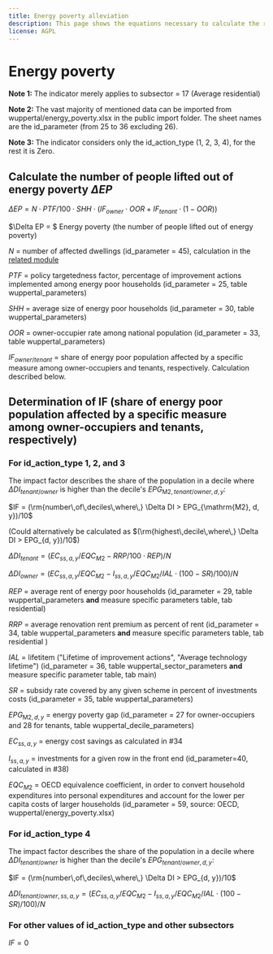 ```yaml
---
title: Energy poverty alleviation
description: This page shows the equations necessary to calculate the reduction in energy poverty.
license: AGPL
---
```


<!--
© 2024, 2025 Fraunhofer-Gesellschaft e.V., München

SPDX-License-Identifier: AGPL-3.0-or-later
-->

Energy poverty
===

**Note 1:** The indicator merely applies to subsector = 17 (Average residential)

**Note 2:** The vast majority of mentioned data can be imported from wuppertal/energy_poverty.xlsx in the public import folder.
The sheet names are the id_parameter (from 25 to 36 excluding 26).

**Note 3:** The indicator considers only the id_action_type (1, 2, 3, 4), for the rest it is Zero.

Calculate the number of people lifted out of energy poverty $\Delta EP$
-


$\Delta EP =  N \cdot PTF / 100 \cdot SHH  \cdot
 \left( IF_{owner} \cdot OOR + IF_{tenant} \cdot (1 - OOR) \right)$

$\Delta EP = $ Energy poverty (the number of people lifted out of energy poverty)

$N$ = number of affected dwellings (id_parameter = 45), calculation in the [related module](../modules/N_affected_dwellings.md)

$PTF$ = policy targetedness factor, percentage of improvement actions implemented among energy poor households (id_parameter = 25, table wuppertal_parameters)  

$SHH$ = average size of energy poor households (id_parameter = 30, table wuppertal_parameters)

$OOR$ = owner-occupier rate among national population (id_parameter = 33, table wuppertal_parameters)

$IF_{owner/tenant}$ = share of energy poor population affected by a specific measure among owner-occupiers and tenants, respectively. Calculation described below.

Determination of IF (share of energy poor population affected by a specific measure among owner-occupiers and tenants, respectively) 
-

### For id_action_type 1, 2, and 3


The impact factor describes the share of the population in a decile where $`\Delta DI_{tenant/owner}`$ is higher than the decile's $`EPG_{\mathrm{M2}, tenant/owner, d, y}`$:

$`IF = (\rm{number\,of\,deciles\,where\,} \Delta DI > EPG_{\mathrm{M2}, d, y})/10`$

(Could alternatively be calculated as $`(\rm{highest\,decile\,where\,} \Delta DI > EPG_{d, y})/10`$)

$`\Delta DI_{tenant} = ( EC_{ss, a, y} / EQC_{M2} - RRP / 100 \cdot REP ) / N`$

$`\Delta DI_{owner} = ( EC_{ss, a, y} / EQC_{M2} - I_{ss, a, y} / EQC_{M2} / IAL \cdot (100 - SR) / 100 ) / N`$

$`REP`$ = average rent of energy poor households (id_parameter = 29, table wuppertal_parameters **and** measure specific parameters table, tab residential)

$`RRP`$ = average renovation rent premium as percent of rent (id_parameter = 34, table wuppertal_parameters **and** measure specific parameters table, tab residential )

$`IAL`$ = lifetitem ("Lifetime of improvement actions", "Average technology lifetime") (id_parameter = 36, table wuppertal_sector_parameters **and** measure specific parameter table, tab main)

$`SR`$ = subsidy rate covered by any given scheme in percent of investments costs (id_parameter = 35, table wuppertal_parameters)

$`EPG_{\mathrm{M2}, d, y}`$ = energy poverty gap (id_parameter = 27 for owner-occupiers and 28 for tenants, table wuppertal_decile_parameters)

$`EC_{ss, a, y}`$ = energy cost savings as calculated in #34

$`I_{ss, a, y}`$ = investments for a given row in the front end (id_parameter=40, calculated in #38)

$`EQC_{M2}`$ = OECD equivalence coefficient, in order to convert household expenditures into personal expenditures and account for the lower per capita costs of larger households (id_parameter = 59, source: OECD, wuppertal/energy_poverty.xlsx)

### For id_action_type 4

The impact factor describes the share of the population in a decile where $`\Delta DI_{tenant/owner}`$ is higher than the decile's $`EPG_{tenant/owner, d, y}`$:

$`IF = (\rm{number\,of\,deciles\,where\,} \Delta DI > EPG_{d, y})/10`$

$`\Delta DI_{tenant/owner, ss, a, y} = (EC_{ss, a, y}/ EQC_{M2} - I_{ss, a, y}/ EQC_{M2} / IAL \cdot (100 - SR) / 100) / N`$

### For other values of id_action_type and other subsectors

$`IF = 0`$